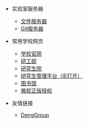 <!-- _navbar.md -->

* 实验室服务器
  * [文件服务器](http://192.168.1.7:5000)
  * [Git服务器](http://192.168.1.20:3000)

* 常用学校网页
  * [学校官网](https://www.gzu.edu.cn/)
  * [研工部](http://gsa.gzu.edu.cn/)
  * [研究生院](http://gs.gzu.edu.cn/)
  * [研究生管理平台（IE打开）](http://gsgl.gzu.edu.cn/)
  * [图书馆](http://lib.gzu.edu.cn/)
  * [微软正版授权](https://msca.gzu.edu.cn/)

* 友情链接
  * [DengGroup](https://www.denggroup.work/software.html)

